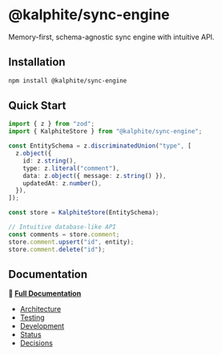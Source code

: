 # @kalphite/sync-engine

Memory-first, schema-agnostic sync engine with intuitive API.

## Installation

```bash
npm install @kalphite/sync-engine
```

## Quick Start

```typescript
import { z } from "zod";
import { KalphiteStore } from "@kalphite/sync-engine";

const EntitySchema = z.discriminatedUnion("type", [
  z.object({
    id: z.string(),
    type: z.literal("comment"),
    data: z.object({ message: z.string() }),
    updatedAt: z.number(),
  }),
]);

const store = KalphiteStore(EntitySchema);

// Intuitive database-like API
const comments = store.comment;
store.comment.upsert("id", entity);
store.comment.delete("id");
```

## Documentation

**📖 [Full Documentation](../../docs/kalphite/README.md)**

- [Architecture](../../docs/kalphite/architecture.md)
- [Testing](../../docs/kalphite/testing.md)
- [Development](../../docs/kalphite/setup.md)
- [Status](../../docs/kalphite/status.md)
- [Decisions](../../docs/kalphite/decisions.md)
